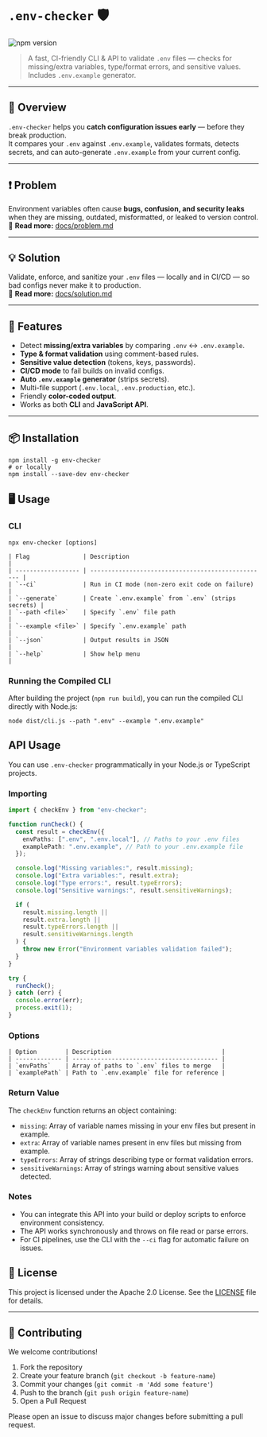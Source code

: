 # `.env-checker` 🛡

![npm version](https://img.shields.io/npm/v/.env-checker)

> A fast, CI-friendly CLI & API to validate `.env` files — checks for missing/extra variables, type/format errors, and sensitive values. Includes `.env.example` generator.

---

## 📌 Overview

`.env-checker` helps you **catch configuration issues early** — before they break production.  
It compares your `.env` against `.env.example`, validates formats, detects secrets, and can auto-generate `.env.example` from your current config.

---

## ❗ Problem

Environment variables often cause **bugs, confusion, and security leaks** when they are missing, outdated, misformatted, or leaked to version control.  
📄 **Read more:** [docs/problem.md](docs/problem.md)

---

## 💡 Solution

Validate, enforce, and sanitize your `.env` files — locally and in CI/CD — so bad configs never make it to production.  
📄 **Read more:** [docs/solution.md](docs/solution.md)

---

## 🚀 Features

- Detect **missing/extra variables** by comparing `.env` ↔ `.env.example`.
- **Type & format validation** using comment-based rules.
- **Sensitive value detection** (tokens, keys, passwords).
- **CI/CD mode** to fail builds on invalid configs.
- **Auto `.env.example` generator** (strips secrets).
- Multi-file support (`.env.local`, `.env.production`, etc.).
- Friendly **color-coded output**.
- Works as both **CLI** and **JavaScript API**.

---

## 📦 Installation

```
npm install -g env-checker
# or locally
npm install --save-dev env-checker
```

## 🖥 Usage

### CLI

```
npx env-checker [options]
```

```
| Flag               | Description                                        |
| ------------------ | -------------------------------------------------- |
| `--ci`             | Run in CI mode (non-zero exit code on failure)     |
| `--generate`       | Create `.env.example` from `.env` (strips secrets) |
| `--path <file>`    | Specify `.env` file path                           |
| `--example <file>` | Specify `.env.example` path                        |
| `--json`           | Output results in JSON                             |
| `--help`           | Show help menu                                     |

```

### Running the Compiled CLI

After building the project (`npm run build`), you can run the compiled CLI directly with Node.js:

```
node dist/cli.js --path ".env" --example ".env.example"
```

## API Usage

You can use `.env-checker` programmatically in your Node.js or TypeScript projects.

### Importing

```ts
import { checkEnv } from "env-checker";

function runCheck() {
  const result = checkEnv({
    envPaths: [".env", ".env.local"], // Paths to your .env files
    examplePath: ".env.example", // Path to your .env.example file
  });

  console.log("Missing variables:", result.missing);
  console.log("Extra variables:", result.extra);
  console.log("Type errors:", result.typeErrors);
  console.log("Sensitive warnings:", result.sensitiveWarnings);

  if (
    result.missing.length ||
    result.extra.length ||
    result.typeErrors.length ||
    result.sensitiveWarnings.length
  ) {
    throw new Error("Environment variables validation failed");
  }
}

try {
  runCheck();
} catch (err) {
  console.error(err);
  process.exit(1);
}
```

### Options

```
| Option        | Description                               |
| ------------- | ----------------------------------------- |
| `envPaths`    | Array of paths to `.env` files to merge   |
| `examplePath` | Path to `.env.example` file for reference |
```

### Return Value

The `checkEnv` function returns an object containing:

- `missing`: Array of variable names missing in your env files but present in example.
- `extra`: Array of variable names present in env files but missing from example.
- `typeErrors`: Array of strings describing type or format validation errors.
- `sensitiveWarnings`: Array of strings warning about sensitive values detected.

### Notes

- You can integrate this API into your build or deploy scripts to enforce environment consistency.
- The API works synchronously and throws on file read or parse errors.
- For CI pipelines, use the CLI with the `--ci` flag for automatic failure on issues.

## 📜 License

This project is licensed under the Apache 2.0 License. See the [LICENSE](LICENSE) file for details.

---

## 🤝 Contributing

We welcome contributions!

1. Fork the repository
2. Create your feature branch (`git checkout -b feature-name`)
3. Commit your changes (`git commit -m 'Add some feature'`)
4. Push to the branch (`git push origin feature-name`)
5. Open a Pull Request

Please open an issue to discuss major changes before submitting a pull request.
